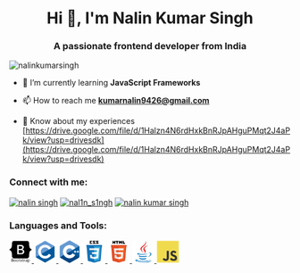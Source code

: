 <h1 align="center">Hi 👋, I'm Nalin Kumar Singh</h1>
<h3 align="center">A passionate frontend developer from India</h3>

<p align="left"> <img src="https://komarev.com/ghpvc/?username=nalinkumarsingh&label=Profile%20views&color=0e75b6&style=flat" alt="nalinkumarsingh" /> </p>

- 🌱 I’m currently learning **JavaScript Frameworks**

- 📫 How to reach me **kumarnalin9426@gmail.com**

- 📄 Know about my experiences [https://drive.google.com/file/d/1Halzn4N6rdHxkBnRJpAHguPMqt2J4aPk/view?usp=drivesdk](https://drive.google.com/file/d/1Halzn4N6rdHxkBnRJpAHguPMqt2J4aPk/view?usp=drivesdk)

<h3 align="left">Connect with me:</h3>
<p align="left">
<a href="[https://linkedin.com/in/nalin singh](https://www.linkedin.com/in/nalin-singh-497a91134?utm_source=share&utm_campaign=share_via&utm_content=profile&utm_medium=android_app)" target="blank"><img align="center" src="https://raw.githubusercontent.com/rahuldkjain/github-profile-readme-generator/master/src/images/icons/Social/linked-in-alt.svg" alt="nalin singh" height="30" width="40" /></a>
<a href="https://instagram.com/nal1n_s1ngh" target="blank"><img align="center" src="https://raw.githubusercontent.com/rahuldkjain/github-profile-readme-generator/master/src/images/icons/Social/instagram.svg" alt="nal1n_s1ngh" height="30" width="40" /></a>
<a href="[https://www.leetcode.com/nalin kumar singh](https://leetcode.com/Nal1nS1ngh/)" target="blank"><img align="center" src="https://raw.githubusercontent.com/rahuldkjain/github-profile-readme-generator/master/src/images/icons/Social/leet-code.svg" alt="nalin kumar singh" height="30" width="40" /></a>
</p>

<h3 align="left">Languages and Tools:</h3>
<p align="left"> <a href="https://getbootstrap.com" target="_blank" rel="noreferrer"> <img src="https://raw.githubusercontent.com/devicons/devicon/master/icons/bootstrap/bootstrap-plain-wordmark.svg" alt="bootstrap" width="40" height="40"/> </a> <a href="https://www.cprogramming.com/" target="_blank" rel="noreferrer"> <img src="https://raw.githubusercontent.com/devicons/devicon/master/icons/c/c-original.svg" alt="c" width="40" height="40"/> </a> <a href="https://www.w3schools.com/cpp/" target="_blank" rel="noreferrer"> <img src="https://raw.githubusercontent.com/devicons/devicon/master/icons/cplusplus/cplusplus-original.svg" alt="cplusplus" width="40" height="40"/> </a> <a href="https://www.w3schools.com/css/" target="_blank" rel="noreferrer"> <img src="https://raw.githubusercontent.com/devicons/devicon/master/icons/css3/css3-original-wordmark.svg" alt="css3" width="40" height="40"/> </a> <a href="https://www.w3.org/html/" target="_blank" rel="noreferrer"> <img src="https://raw.githubusercontent.com/devicons/devicon/master/icons/html5/html5-original-wordmark.svg" alt="html5" width="40" height="40"/> </a> <a href="https://www.java.com" target="_blank" rel="noreferrer"> <img src="https://raw.githubusercontent.com/devicons/devicon/master/icons/java/java-original.svg" alt="java" width="40" height="40"/> </a> <a href="https://developer.mozilla.org/en-US/docs/Web/JavaScript" target="_blank" rel="noreferrer"> <img src="https://raw.githubusercontent.com/devicons/devicon/master/icons/javascript/javascript-original.svg" alt="javascript" width="40" height="40"/> </a> </p>

